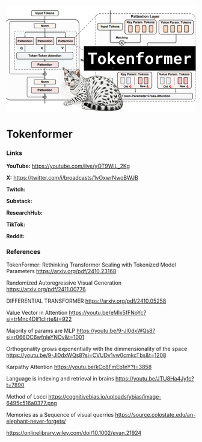 ![thumbnail](thumbnail.png)

# Tokenformer

### Links

**YouTube:** https://youtube.com/live/yOT9WIL_2Kg

**X:** https://twitter.com/i/broadcasts/1vOxwrNwoBWJB

**Twitch:**

**Substack:**

**ResearchHub:**

**TikTok:**

**Reddit:**

### References

TokenFormer: Rethinking Transformer Scaling with Tokenized Model Parameters
https://arxiv.org/pdf/2410.23168

Randomized Autoregressive Visual Generation
https://arxiv.org/pdf/2411.00776

DIFFERENTIAL TRANSFORMER
https://arxiv.org/pdf/2410.05258

Value Vector in Attention
https://youtu.be/eMlx5fFNoYc?si=trMnc4Dlf1clirte&t=922

Majority of params are MLP
https://youtu.be/9-Jl0dxWQs8?si=r066OC6wfnIeYNOv&t=1001

Orthogonality grows exponentially with the dimmensionality of the space
https://youtu.be/9-Jl0dxWQs8?si=CVUDv1vw0cmkcTbs&t=1208

Karpathy Attention
https://youtu.be/kCc8FmEb1nY?t=3858

Language is indexing and retrieval in brains
https://youtu.be/JTU8Ha4Jyfc?t=7890

Method of Locci
https://cognitivebias.io/uploads/ybias/image-6495c516a0377.png

Memories as a Sequence of visual querries
https://source.colostate.edu/an-elephant-never-forgets/

https://onlinelibrary.wiley.com/doi/10.1002/evan.21924
